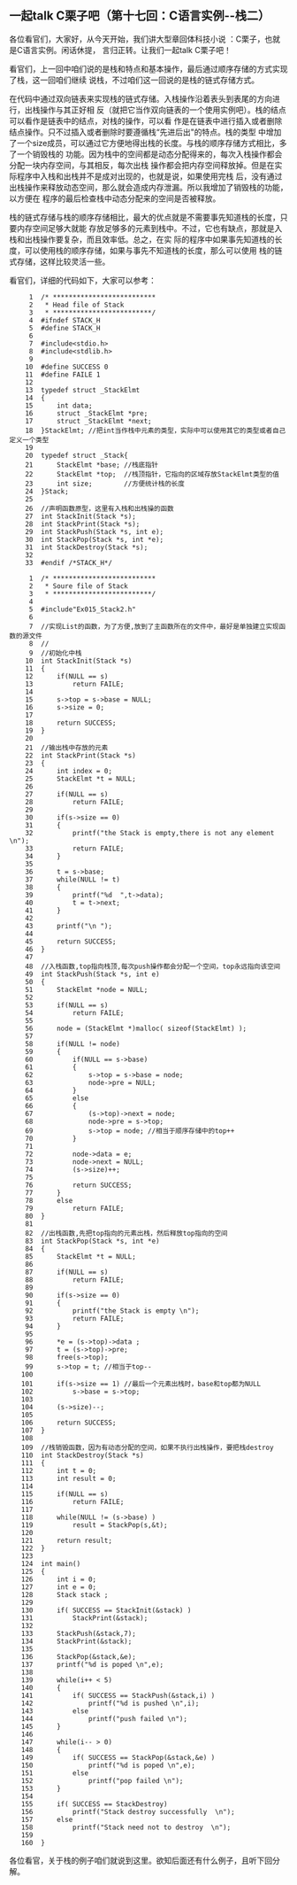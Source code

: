 ## 一起talk C栗子吧（第十七回：C语言实例--栈二）

各位看官们，大家好，从今天开始，我们讲大型章回体科技小说 ：C栗子，也就是C语言实例。闲话休提，
言归正转。让我们一起talk C栗子吧！ 

看官们，上一回中咱们说的是栈和特点和基本操作，最后通过顺序存储的方式实现了栈，这一回咱们继续
说栈，不过咱们这一回说的是栈的链式存储方式。

在代码中通过双向链表来实现栈的链式存储。入栈操作沿着表头到表尾的方向进行，出栈操作与其正好相
反（就把它当作双向链表的一个使用实例吧）。栈的结点可以看作是链表中的结点，对栈的操作，可以看
作是在链表中进行插入或者删除结点操作。只不过插入或者删除时要遵循栈“先进后出"的特点。栈的类型
中增加了一个size成员，可以通过它方便地得出栈的长度。与栈的顺序存储方式相比，多了一个销毁栈的
功能。因为栈中的空间都是动态分配得来的，每次入栈操作都会分配一块内存空间，与其相反，每次出栈
操作都会把内存空间释放掉。但是在实际程序中入栈和出栈并不是成对出现的，也就是说，如果使用完栈
后，没有通过出栈操作来释放动态空间，那么就会造成内存泄漏。所以我增加了销毁栈的功能，以方便在
程序的最后检查栈中动态分配来的空间是否被释放。

栈的链式存储与栈的顺序存储相比，最大的优点就是不需要事先知道栈的长度，只要内存空间足够大就能
存放足够多的元素到栈中。不过，它也有缺点，那就是入栈和出栈操作要复杂，而且效率低。总之，在实
际的程序中如果事先知道栈的长度，可以使用栈的顺序存储，如果与事先不知道栈的长度，那么可以使用
栈的链式存储，这样比较灵活一些。

看官们，详细的代码如下，大家可以参考：
```
     1	/* **************************
     2	 * Head file of Stack
     3	 * *************************/
     4	#ifndef STACK_H
     5	#define STACK_H
     6	
     7	#include<stdio.h>
     8	#include<stdlib.h>
     9	
    10	#define SUCCESS 0
    11	#define FAILE 1
    12	
    13	typedef struct _StackElmt
    14	{
    15		int data;
    16		struct _StackElmt *pre;
    17		struct _StackElmt *next;
    18	}StackElmt; //把int当作栈中元素的类型，实际中可以使用其它的类型或者自己定义一个类型
    19	
    20	typedef struct _Stack{
    21		StackElmt *base; //栈底指针
    22		StackElmt *top;  //栈顶指针，它指向的区域存放StackElmt类型的值
    23		int size;        //方便统计栈的长度
    24	}Stack;
    25	
    26	//声明函数原型，这里有入栈和出栈操的函数
    27	int StackInit(Stack *s);
    28	int StackPrint(Stack *s);
    29	int StackPush(Stack *s, int e);
    30	int StackPop(Stack *s, int *e);
    31	int StackDestroy(Stack *s);
    32	
    33	#endif /*STACK_H*/

```
```
     1	/* **************************
     2	 * Soure file of Stack
     3	 * *************************/
     4	
     5	#include"Ex015_Stack2.h"
     6	
     7	//实现List的函数，为了方便,放到了主函数所在的文件中，最好是单独建立实现函数的源文件
     8	//
     9	//初始化中栈
    10	int StackInit(Stack *s)
    11	{
    12		if(NULL == s)
    13			return FAILE;
    14	
    15		s->top = s->base = NULL;
    16		s->size = 0;
    17	
    18		return SUCCESS;
    19	}
    20	
    21	//输出栈中存放的元素
    22	int StackPrint(Stack *s)
    23	{
    24		int index = 0;
    25		StackElmt *t = NULL;
    26	
    27		if(NULL == s)
    28			return FAILE;
    29	
    30		if(s->size == 0)
    31		{
    32			printf("the Stack is empty,there is not any element \n");
    33			return FAILE;
    34		}
    35	
    36		t = s->base;
    37		while(NULL != t)
    38		{
    39			printf("%d  ",t->data);
    40			t = t->next;
    41		}
    42	
    43		printf("\n ");
    44	
    45		return SUCCESS;
    46	}
    47	
    48	//入栈函数,top指向栈顶,每次push操作都会分配一个空间，top永远指向该空间
    49	int StackPush(Stack *s, int e)
    50	{
    51		StackElmt *node = NULL;
    52	
    53		if(NULL == s)
    54			return FAILE;
    55	
    56		node = (StackElmt *)malloc( sizeof(StackElmt) );
    57	
    58		if(NULL != node)
    59		{
    60			if(NULL == s->base)
    61			{
    62				s->top = s->base = node;
    63				node->pre = NULL;
    64			}
    65			else
    66			{
    67				(s->top)->next = node;
    68				node->pre = s->top;
    69				s->top = node; //相当于顺序存储中的top++
    70			}
    71	
    72			node->data = e;
    73			node->next = NULL;
    74			(s->size)++;
    75	
    76			return SUCCESS;
    77		}
    78		else
    79			return FAILE;
    80	}
    81	
    82	//出栈函数,先把top指向的元素出栈，然后释放top指向的空间
    83	int StackPop(Stack *s, int *e)
    84	{
    85		StackElmt *t = NULL;
    86	
    87		if(NULL == s)
    88			return FAILE;
    89	
    90		if(s->size == 0)
    91		{
    92			printf("the Stack is empty \n");
    93			return FAILE;
    94		}
    95	
    96		*e = (s->top)->data ;
    97		t = (s->top)->pre;
    98		free(s->top);
    99		s->top = t; //相当于top--
   100	
   101		if(s->size == 1) //最后一个元素出栈时，base和top都为NULL
   102			s->base = s->top;
   103	
   104		(s->size)--;
   105	
   106		return SUCCESS;
   107	}
   108	
   109	//栈销毁函数，因为有动态分配的空间，如果不执行出栈操作，要把栈destroy
   110	int StackDestroy(Stack *s)
   111	{
   112		int t = 0;
   113		int result = 0;
   114	
   115		if(NULL == s)
   116			return FAILE;
   117	
   118		while(NULL != (s->base) )
   119			result = StackPop(s,&t);
   120	
   121		return result;
   122	}
   123	
   124	int main()
   125	{
   126		int i = 0;
   127		int e = 0;
   128		Stack stack ;
   129	
   130		if( SUCCESS == StackInit(&stack) )
   131			StackPrint(&stack);
   132	
   133		StackPush(&stack,7);
   134		StackPrint(&stack);
   135	
   136		StackPop(&stack,&e);
   137		printf("%d is poped \n",e);
   138	
   139		while(i++ < 5)
   140		{
   141			if( SUCCESS == StackPush(&stack,i) )
   142				printf("%d is pushed \n",i);
   143			else
   144				printf("push failed \n");
   145		}
   146	
   147		while(i-- > 0)
   148		{
   149			if( SUCCESS == StackPop(&stack,&e) )
   150				printf("%d is poped \n",e);
   151			else
   152				printf("pop failed \n");
   153		}
   154	
   155		if( SUCCESS == StackDestroy)
   156			printf("Stack destroy successfully  \n");
   157		else
   158			printf("Stack need not to destroy  \n");
   159	
   160	}

```
各位看官，关于栈的例子咱们就说到这里。欲知后面还有什么例子，且听下回分解。
